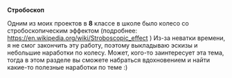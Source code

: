 **Стробоскоп**

Одним из моих проектов в **8** классе в школе было колесо со стробоскопическим эффектом (подробнее: https://en.wikipedia.org/wiki/Stroboscopic_effect )
Из-за неватки времени, я не смог закончить эту работу, поэтому выкладываю эскизы и небольшие наработки по колесу.
Может, кого-то заинтересует эта тема, тогда в этом разделе вы сможете набраться вдохновением и найти какие-то полезные наработки по теме :)
